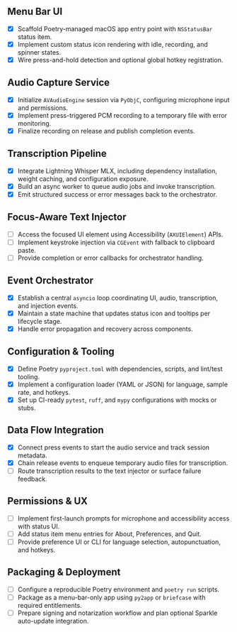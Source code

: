 ## Menu Bar UI
- [x] Scaffold Poetry-managed macOS app entry point with `NSStatusBar` status item.
- [x] Implement custom status icon rendering with idle, recording, and spinner states.
- [x] Wire press-and-hold detection and optional global hotkey registration.

## Audio Capture Service
- [x] Initialize `AVAudioEngine` session via `PyObjC`, configuring microphone input and permissions.
- [x] Implement press-triggered PCM recording to a temporary file with error monitoring.
- [x] Finalize recording on release and publish completion events.

## Transcription Pipeline
- [x] Integrate Lightning Whisper MLX, including dependency installation, weight caching, and configuration exposure.
- [x] Build an async worker to queue audio jobs and invoke transcription.
- [x] Emit structured success or error messages back to the orchestrator.

## Focus-Aware Text Injector
- [ ] Access the focused UI element using Accessibility (`AXUIElement`) APIs.
- [ ] Implement keystroke injection via `CGEvent` with fallback to clipboard paste.
- [ ] Provide completion or error callbacks for orchestrator handling.

## Event Orchestrator
- [x] Establish a central `asyncio` loop coordinating UI, audio, transcription, and injection events.
- [x] Maintain a state machine that updates status icon and tooltips per lifecycle stage.
- [x] Handle error propagation and recovery across components.

## Configuration & Tooling
- [x] Define Poetry `pyproject.toml` with dependencies, scripts, and lint/test tooling.
- [x] Implement a configuration loader (YAML or JSON) for language, sample rate, and hotkeys.
- [x] Set up CI-ready `pytest`, `ruff`, and `mypy` configurations with mocks or stubs.

## Data Flow Integration
- [x] Connect press events to start the audio service and track session metadata.
- [x] Chain release events to enqueue temporary audio files for transcription.
- [ ] Route transcription results to the text injector or surface failure feedback.

## Permissions & UX
- [ ] Implement first-launch prompts for microphone and accessibility access with status UI.
- [ ] Add status item menu entries for About, Preferences, and Quit.
- [ ] Provide preference UI or CLI for language selection, autopunctuation, and hotkeys.

## Packaging & Deployment
- [ ] Configure a reproducible Poetry environment and `poetry run` scripts.
- [ ] Package as a menu-bar-only app using `py2app` or `briefcase` with required entitlements.
- [ ] Prepare signing and notarization workflow and plan optional Sparkle auto-update integration.
